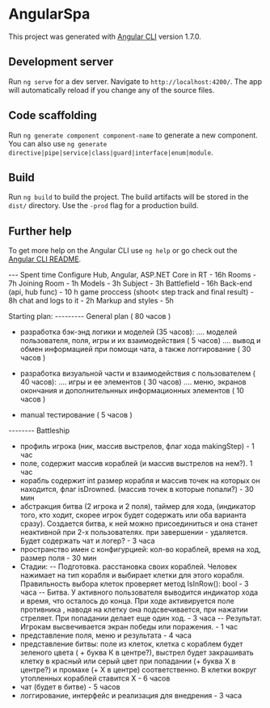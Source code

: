 # AngularSpa

This project was generated with [Angular CLI](https://github.com/angular/angular-cli) version 1.7.0.

## Development server

Run `ng serve` for a dev server. Navigate to `http://localhost:4200/`. The app will automatically reload if you change any of the source files.

## Code scaffolding

Run `ng generate component component-name` to generate a new component. You can also use `ng generate directive|pipe|service|class|guard|interface|enum|module`.

## Build

Run `ng build` to build the project. The build artifacts will be stored in the `dist/` directory. Use the `-prod` flag for a production build.

## Further help

To get more help on the Angular CLI use `ng help` or go check out the [Angular CLI README](https://github.com/angular/angular-cli/blob/master/README.md).


--- Spent time
Configure Hub, Angular, ASP.NET Core in RT - 16h
Rooms - 7h
Joining Room - 1h
Models - 3h
Subject<Player> - 3h
Battlefield - 16h
Back-end (api, hub func) - 10 h
game proccess (shoot< step track and final result) - 8h
chat and logs to it - 2h
Markup and styles - 5h

Starting plan:
--------- General plan ( 80 часов )
- разработка бэк-энд логики и моделей (35 часов):
.... моделей пользователя, поля, игры и их взаимодействия ( 5 часов)
.... вывод и обмен информацией при помощи чата, а также логгирование ( 30 часов )

- разработка визуальной части и взаимодействия с пользователем ( 40 часов):
.... игры и ее элементов ( 30 часов) 
.... меню, экранов окончания и дополнительнных информационных элементов ( 10 часов )

- manual тестирование ( 5 часов )

-------- Battleship
- профиль игрока (ник, массив выстрелов, флаг хода makingStep) - 1 час
- поле, содержит массив кораблей (и массив выстрелов на нем?). 1 час
- корабль содержит int размер корабля и массив точек на которых он находится, флаг  isDrowned. (массив точек в которые попали?) - 30 мин
- абстракция битва (2 игрока и 2 поля), таймер для хода, (индикатор того, кто ходит, скорее игрок будет содержать или оба варианта сразу). Создается битва, к ней можно присоединиться и она станет неактивной при 2-х пользователях. при завершении - удаляется. Будет содержать чат и логер? - 3 часа
- пространство имен с конфигурцией: кол-во кораблей, время на ход, размер поля - 30 мин
- Стадии:
-- Подготовка. расстановка своих кораблей. Человек нажимает на тип корабля и выбирает клетки для этого корабля. Правильность выбора клеток проверяет метод IsInRow(): bool - 3 часа
-- Битва. У активного пользователя выводится индикатор хода и время, что осталось до конца. При ходе активируется поле противника , наводя на клетку она подсвечивается, при нажатии стреляет. При попадании делает еще один ход. - 3 часа
-- Результат. Игрокам высвечивается экран победы или поражения. - 1 час
- представление поля, меню и результата - 4 часа
- представление битвы: поле из клеток, клетка с кораблем будет зеленого цвета ( + буква К в центре?), выстрел будет закрашивать клетку в красный или серый цвет при попадании (+ буква Х в центре?) и промахе (+ Х в центре) соответственно.  В клетки вокруг утопленных кораблей ставится Х - 6 часов
- чат (будет в битве) - 5 часов
- логгирование, интерфейс и реализация для внедрения - 3 часа

